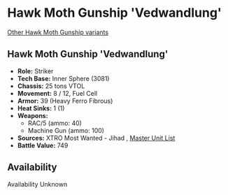 # Hawk Moth Gunship 'Vedwandlung' 

[Other Hawk Moth Gunship variants](../hawk_moth_gunship.md) 

## Hawk Moth Gunship 'Vedwandlung' 

- **Role:** Striker 
- **Tech Base:** Inner Sphere (3081) 
- **Chassis:** 25 tons VTOL 
- **Movement:** 8 / 12, Fuel Cell 
- **Armor:** 39 (Heavy Ferro Fibrous) 
- **Heat Sinks:** 1 (1) 
- **Weapons:** 
  - RAC/5 (ammo: 40) 
  - Machine Gun (ammo: 100) 
- **Sources:** XTRO Most Wanted - Jihad , [Master Unit List](http://masterunitlist.info/Unit/Details/5786) 
- **Battle Value:** 749 

## Availability 

Availability Unknown 

